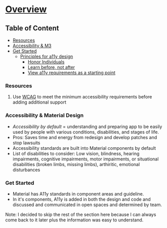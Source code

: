# [Overview](https://m3.material.io/foundations/accessible-design/overview)

## Table of Content
- [Resources](#item-one)
- [Accessibility & M3](#item-two)
- [Get Started](#item-three)
    * [Principles for a11y design](#item-four)
        * [Honor Individuals](#item-five)
        * [Learn before, not after](#item-six)
        * [View a11y requirements as a starting point](#item-seven)

<a id="item-one"></a>
### Resources
1. Use [WCAG](https://www.w3.org/WAI/standards-guidelines/wcag/) to meet the minimum accessibility requirements before adding additional support

<a id="item-two"></a>
### Accessibility & Material Design 
- *Accessibility by default* = understanding and preparing app to be easily used by people with various conditions, disabilities, and stages of life. 
- Pros: Saves time and energy from redesign and develop patches and stop 
lawsuits
- Accessibility standards are built into Material components by default
- List of disabilities to consider: Low vision, blindness, hearing impairments, cognitive 
impairments, motor impairments, or situational disabilities (broken limbs, missing limbs),
arthiritic, emotional disturbances

<a id="item-three"></a>
### Get Started
- Material has A11y standards in component areas and guideline.
- In it's components, A11y is added in both the design and code and discussed and communicated in open spaces and determined by team. 


Note: I decided to skip the rest of the section here because I can always come back to it later plus the information was easy to understand. 